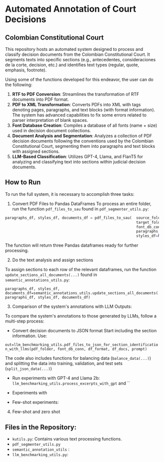 # Automated Annotation of Court Decisions
## Colombian Constitutional Court

This repository hosts an automated system designed to process and classify decision documents from the Colombian Constitutional Court. It segments texts into specific sections (e.g., antecedentes, consideraciones de la corte, decision, etc.) and identifies text types (regular, quote, emphasis, footnote).

Using some of the functions developed for this endeavor, the user can do the following:


1) **RTF to PDF Conversion**: Streamlines the transformation of RTF documents into PDF format.
2) **PDF to XML Transformation**: Converts PDFs into XML with tags denoting pages, paragraphs, and text blocks (with format information). The system has advanced capabilities to fix some errors related to parser interpretation of blank spaces.
3) **Font Database Creation**: Compiles a database of all fonts (name + size) used in decision document collections.
4) **Document Analysis and Segmentation**: Analyzes a collection of PDF decision documents following the conventions used by the Colombian Constitutional Court, segmenting them into paragraphs and text blocks with assigned sections.
5) **LLM-Based Classification**: Utilizes GPT-4, Llama, and FlanT5 for analyzing and classifying text into sections within judicial decision documents.

## How to Run

To run the full system, it is necessary to accomplish three tasks:

1) Convert PDF Files to Pandas DataFrames
   To process an entire folder, run the function `pdf_files_to_sau` found in `pdf_segmenter_utils.py`:

```python
paragraphs_df, styles_df, documents_df = pdf_files_to_sau(  source_folder,
                                                            target_folder,
                                                            font_db_conn,
                                                            paragraphs_df=None,
                                                            styles_df=None)
```

The function will return three Pandas dataframes ready for further processing.

2) Do the text analysis and assign sections

To assign sections to each row of the relevant dataframes, run the function `update_sections_all_documents(...)` found in `semantic_annotations_utils.py`:

`paragraphs_df, styles_df, documents_df=semantic_annotations_utils.update_sections_all_documents(paragraphs_df, styles_df, documents_df)`

3) Comparison of the system's annotations with LLM Outputs:

To compare the system's annotations to those generated by LLMs, follow a multi-step process:

- Convert decision documents to JSON format Start including the section information. Use:

`out=llm_benchmarking_utils.pdf_files_to_json_for_section_identification_with_llms(pdf_folder, font_db_conn, df_format, df_docs, prompt)`

The code also includes functions for balancing data (`balance_data(...)`) and splitting the data into training, validation, and test sets (`split_json_data(...)`)

- Run experiments with GPT-4 and Llama 2b: `llm_benchmarking_utils.process_excerpts_with_gpt` and ``

- Experiments with
  
- Few-shot experiments: 

4) Few-shot and zero shot

## Files in the Repository:
- `kutils.py`:  Contains various text processing functions.
- `pdf_segmenter_utils.py`
- `semantic_annotation_utils` : 
- `llm_benchmarking_utils.py`: 
